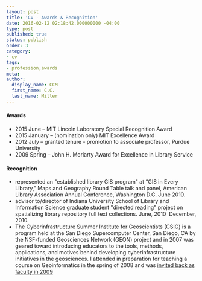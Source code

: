 ```yaml
---
layout: post
title: 'CV - Awards & Recognition'
date: 2016-02-12 02:18:42.000000000 -04:00
type: post
published: true
status: publish
order: 3
category:
- cv
tags:
- profession,awards
meta:
author:
  display_name: CCM
  first_name: C.C.
  last_name: Miller
---
```


#### Awards
* 2015 June – MIT Lincoln Laboratory Special Recognition Award
* 2015 January – (nomination only) MIT Excellence Award
* 2012 July – granted tenure - promotion to associate professor, Purdue University
* 2009 Spring – John H. Moriarty Award for Excellence in Library Service

#### Recognition

* represented an "established library GIS program" at “GIS in Every Library,” Maps and Geography Round Table talk and panel, American Library Association Annual Conference, Washington D.C. June 2010.
* advisor to/director of Indiana University School of Library and Information Science graduate student "directed reading" project on spatializing library repository full text collections. June, 2010 ­ December, 2010.
* The Cyberinfrastructure Summer Institute for Geoscientists (CSIG) is a program held at the San Diego Supercomputer Center, San Diego, CA by the NSF-­funded Geosciences Network (GEON) project and in 2007 was geared toward introducing educators to the tools, methods, applications, and motives behind developing cyberinfrastructure initiatives in the geosciences. I attended in preparation for teaching a course on Geoinformatics in the spring of 2008 and was [invited back as faculty in 2009](http://www.geongrid.org/index.php/education/si_faculty/csig_2009)
